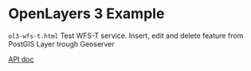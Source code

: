 # OpenLayers 3 Example

<code>ol3-wfs-t.html</code> Test WFS-T service. 
Insert, edit and delete feature from PostGIS Layer trough Geoserver

[API doc](https://openlayers.org/en/v3.20.1/apidoc/?stableonly=true)

